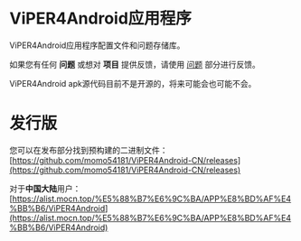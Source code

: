 # ViPER4Android应用程序
ViPER4Android应用程序配置文件和问题存储库。

如果您有任何 **问题** 或想对 **项目** 提供反馈，请使用 [问题](https://github.com/AndroidAudioMods/ViPER4AndroidApp/issues) 部分进行反馈。

ViPER4Android apk源代码目前不是开源的，将来可能会也可能不会。

# 发行版
您可以在发布部分找到预构建的二进制文件：[https://github.com/momo54181/ViPER4Android-CN/releases](https://github.com/momo54181/ViPER4Android-CN/releases)

对于**中国大陆**用户：[https://alist.mocn.top/%E5%88%B7%E6%9C%BA/APP%E8%BD%AF%E4%BB%B6/ViPER4Android](https://alist.mocn.top/%E5%88%B7%E6%9C%BA/APP%E8%BD%AF%E4%BB%B6/ViPER4Android)
